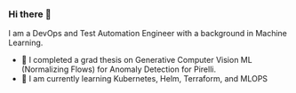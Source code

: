 ### Hi there 👋

<!--
**AlessioGalluccio/AlessioGalluccio** is a ✨ _special_ ✨ repository because its `README.md` (this file) appears on your GitHub profile.

Here are some ideas to get you started:

- 🔭 I’m currently working ...
- 🌱 I’m currently learning ...
- 👯 I’m looking to collaborate on ...
- 🤔 I’m looking for help with ...
- 💬 Ask me about ...
- 📫 How to reach me: ...
- 😄 Pronouns: ...
- ⚡ Fun fact: ...
-->

I am a DevOps and Test Automation Engineer with a background in Machine Learning.
- 🔭 I completed a grad thesis on Generative Computer Vision ML (Normalizing Flows) for Anomaly Detection for Pirelli. 
- 🌱 I am currently learning Kubernetes, Helm, Terraform, and MLOPS
